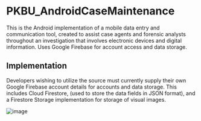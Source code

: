 # PKBU_AndroidCaseMaintenance

This is the Android implementation of a mobile data entry and communication tool, created to assist case agents and forensic analysts throughout an investigation that involves electronic devices and digital information.  Uses Google Firebase for account access and data storage.  

## Implementation
Developers wishing to utilize the source must currently supply their own Google Firebase account details for accounts and data storage.  This includes Cloud Firestore, (used to store the data fields in JSON format), and a Firestore Storage implementation for storage of visual images.  

![image](https://user-images.githubusercontent.com/25714007/86398497-51e97b80-bc6b-11ea-8825-c2b11d992806.png)
